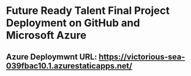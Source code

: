 # Future Ready Talent Final Project Deployment on GitHub and Microsoft Azure

## Azure Deploymwnt URL: https://victorious-sea-039fbac10.1.azurestaticapps.net/
